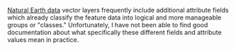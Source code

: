 [Natural Earth data](http://www.naturalearthdata.com/) vector layers frequently include additional attribute fields which already classify the feature data into logical and more manageable groups or "classes."  Unfortunately, I have not been able to find good documentation about what specifically these different fields and attribute values mean in practice.
